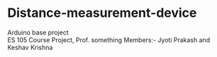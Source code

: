 # Distance-measurement-device
Arduino base project 
<br>
ES 105 Course Project, Prof. something
<be>
Members:- Jyoti Prakash and Keshav Krishna

